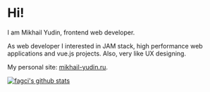 # Hi!

I am Mikhail Yudin, frontend web developer.

As web developer I interested in JAM stack, high performance web applications and vue.js projects.
Also, very like UX designing.

My personal site: [mikhail-yudin.ru](https://mikhail-yudin.ru).

[![fagci's github stats](https://github-readme-stats.vercel.app/api?username=fagcinsk)](https://github.com/anuraghazra/github-readme-stats)

<!--
**fagcinsk/fagcinsk** is a ✨ _special_ ✨ repository because its `README.md` (this file) appears on your GitHub profile.

Here are some ideas to get you started:

- 🔭 I’m currently working on ...
- 🌱 I’m currently learning ...
- 👯 I’m looking to collaborate on ...
- 🤔 I’m looking for help with ...
- 💬 Ask me about ...
- 📫 How to reach me: ...
- 😄 Pronouns: ...
- ⚡ Fun fact: ...
-->
